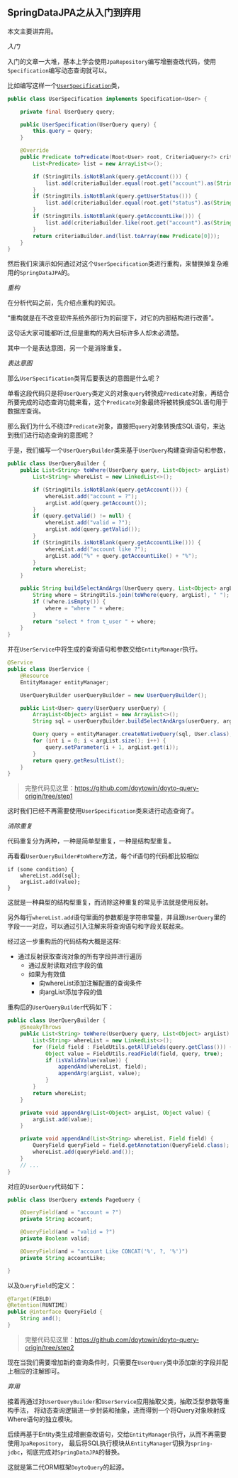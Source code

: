 SpringDataJPA之从入门到弃用
---


本文主要讲弃用。

_入门_

入门的文章一大堆，基本上学会使用`JpaRepository`编写增删查改代码，使用`Specification`编写动态查询就可以。

比如编写这样一个[`UserSpecification`](https://github.com/doytowin/doyto-query-origin/blob/step0/src/main/java/win/doyto/query/origin/module/user/UserSpecification.java)类，

```java
public class UserSpecification implements Specification<User> {

    private final UserQuery query;

    public UserSpecification(UserQuery query) {
        this.query = query;
    }

    @Override
    public Predicate toPredicate(Root<User> root, CriteriaQuery<?> criteriaQuery, CriteriaBuilder criteriaBuilder) {
        List<Predicate> list = new ArrayList<>();

        if (StringUtils.isNotBlank(query.getAccount())) {
            list.add(criteriaBuilder.equal(root.get("account").as(String.class), query.getAccount()));
        }
        if (StringUtils.isNotBlank(query.getUserStatus())) {
            list.add(criteriaBuilder.equal(root.get("status").as(String.class), query.getStatus()));
        }
        if (StringUtils.isNotBlank(query.getAccountLike())) {
            list.add(criteriaBuilder.like(root.get("account").as(String.class), "%" + query.getAccountLike() + "%"));
        }
        return criteriaBuilder.and(list.toArray(new Predicate[0]));
    }
}
```

然后我们来演示如何通过对这个`UserSpecification`类进行重构，来替换掉复杂难用的`SpringDataJPA`的。

_重构_

在分析代码之前，先介绍点重构的知识。

“重构就是在不改变软件系统外部行为的前提下，对它的内部结构进行改善”。

这句话大家可能都听过,但是重构的两大目标许多人却未必清楚。

其中一个是表达意图，另一个是消除重复。

_表达意图_

那么`UserSpecification`类背后要表达的意图是什么呢？

单看这段代码只是将`UserQuery`类定义的对象`query`转换成`Predicate`对象，再结合所要完成的动态查询功能来看，这个`Predicate`对象最终将被转换成SQL语句用于数据库查询。

那么我们为什么不绕过`Predicate`对象，直接把`query`对象转换成SQL语句，来达到我们进行动态查询的意图呢？

于是，我们编写一个`UserQueryBuilder`类来基于`UserQuery`构建查询语句和参数，

```java
public class UserQueryBuilder {
    public List<String> toWhere(UserQuery query, List<Object> argList) {
        List<String> whereList = new LinkedList<>();

        if (StringUtils.isNotBlank(query.getAccount())) {
            whereList.add("account = ?");
            argList.add(query.getAccount());
        }
        if (query.getValid() != null) {
            whereList.add("valid = ?");
            argList.add(query.getValid());
        }
        if (StringUtils.isNotBlank(query.getAccountLike())) {
            whereList.add("account like ?");
            argList.add("%" + query.getAccountLike() + "%");
        }
        return whereList;
    }

    public String buildSelectAndArgs(UserQuery query, List<Object> argList) {
        String where = StringUtils.join(toWhere(query, argList), " ");
        if (!where.isEmpty()) {
            where = "where " + where;
        }
        return "select * from t_user " + where;
    }
}
```

并在`UserService`中将生成的查询语句和参数交给`EntityManager`执行。
```java
@Service
public class UserService {
    @Resource
    EntityManager entityManager;

    UserQueryBuilder userQueryBuilder = new UserQueryBuilder();

    public List<User> query(UserQuery userQuery) {
        ArrayList<Object> argList = new ArrayList<>();
        String sql = userQueryBuilder.buildSelectAndArgs(userQuery, argList);

        Query query = entityManager.createNativeQuery(sql, User.class);
        for (int i = 0; i < argList.size(); i++) {
            query.setParameter(i + 1, argList.get(i));
        }
        return query.getResultList();
    }
}
```

> 完整代码见这里：https://github.com/doytowin/doyto-query-origin/tree/step1

这时我们已经不再需要使用`UserSpecification`类来进行动态查询了。

_消除重复_

代码重复分为两种，一种是简单型重复，一种是结构型重复。

再看看`UserQueryBuilder#toWhere`方法，每个if语句的代码都比较相似
```
if (some condition) {
    whereList.add(sql);
    argList.add(value);
}
```
这就是一种典型的结构型重复，而消除这种重复的常见手法就是使用反射。

另外每行`whereList.add`语句里面的参数都是字符串常量，并且跟`UserQuery`里的字段一一对应，可以通过引入注解来将查询语句和字段关联起来。

经过这一步重构后的代码结构大概是这样:
- 通过反射获取查询对象的所有字段并进行遍历
    - 通过反射读取对应字段的值
    - 如果为有效值
        - 向whereList添加注解配置的查询条件
        - 向argList添加字段的值

重构后的`UserQueryBuilder`代码如下：
```java
public class UserQueryBuilder {
    @SneakyThrows
    public List<String> toWhere(UserQuery query, List<Object> argList) {
        List<String> whereList = new LinkedList<>();
        for (Field field : FieldUtils.getAllFields(query.getClass())) {
            Object value = FieldUtils.readField(field, query, true);
            if (isValidValue(value)) {
                appendAnd(whereList, field);
                appendArg(argList, value);
            }
        }
        return whereList;
    }

    private void appendArg(List<Object> argList, Object value) {
        argList.add(value);
    }

    private void appendAnd(List<String> whereList, Field field) {
        QueryField queryField = field.getAnnotation(QueryField.class);
        whereList.add(queryField.and());
    }
    // ...
}
```

对应的`UserQuery`代码如下：
```java
public class UserQuery extends PageQuery {

    @QueryField(and = "account = ?")
    private String account;

    @QueryField(and = "valid = ?")
    private Boolean valid;

    @QueryField(and = "account Like CONCAT('%', ?, '%')")
    private String accountLike;

}
```

以及`QueryField`的定义：
```java
@Target(FIELD)
@Retention(RUNTIME)
public @interface QueryField {
    String and();
}
```

> 完整代码见这里：https://github.com/doytowin/doyto-query-origin/tree/step2

现在当我们需要增加新的查询条件时，只需要在`UserQuery`类中添加新的字段并配上相应的注解即可。

_弃用_

接着再通过对`UserQueryBuilder`和`UserService`应用抽取父类，抽取泛型参数等重构手法，
将动态查询逻辑进一步封装和抽象，进而得到一个将Query对象映射成Where语句的独立模块。

后续再基于Entity类生成增删查改语句，交给`EntityManager`执行，从而不再需要使用`JpaRepository`，
最后将SQL执行模块从`EntityManager`切换为`spring-jdbc`，彻底完成对`SpringDataJPA`的替换。

这就是第二代ORM框架`DoytoQuery`的起源。
